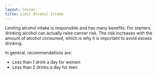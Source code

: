 ```yaml
---
layout: lesson
title: Limit Alcohol Intake
---
```


Limiting alcohol intake is responsible and has many benefits. For starters, drinking alcohol can actually raise cancer risk. The risk increases with the amount of alcohol consumed, which is why it is important to avoid excess drinking. 

In general, recommendations are:

* Less than 1 drink a day for women
* Less than 2 drinks a day for men
